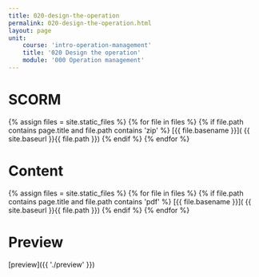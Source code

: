 ```yaml
---
title: 020-design-the-operation
permalink: 020-design-the-operation.html
layout: page
unit:
    course: 'intro-operation-management'
    title: '020 Design the operation'
    module: '000 Operation management'
---
```



# SCORM
{% assign files = site.static_files  %}
{% for file in files   %}
{% if file.path contains page.title and file.path contains  'zip' %}
[{{ file.basename }}]( {{  site.baseurl }}{{ file.path }})
{% endif %}
{% endfor %}


# Content
{% assign files = site.static_files  %}
{% for file in files   %}
{% if file.path contains page.title and file.path contains  'pdf' %}
[{{ file.basename }}]( {{  site.baseurl }}{{ file.path }})
{% endif %}
{% endfor %}

# Preview
[preview]({{ './preview' }})